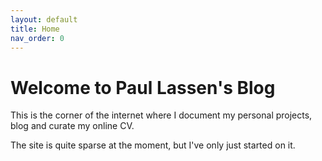 ```yaml
---
layout: default
title: Home
nav_order: 0
---
```

# **Welcome to Paul Lassen's Blog**
This is the corner of the internet where I document my personal projects, blog and curate my online CV.  

The site is quite sparse at the moment, but I've only just started on it.
